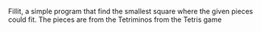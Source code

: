 Fillit, a simple program that find the smallest square where the given pieces could fit. The pieces are from the Tetriminos from the Tetris game
